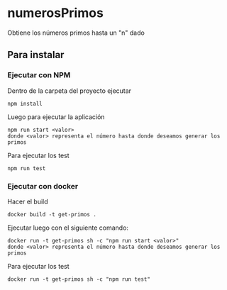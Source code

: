 # numerosPrimos
Obtiene los números primos hasta un "n" dado

## Para instalar

### Ejecutar con NPM
Dentro de la carpeta del proyecto ejecutar
```
npm install
```

Luego para ejecutar la aplicación
```
npm run start <valor>
donde <valor> representa el número hasta donde deseamos generar los primos
```

Para ejecutar los test
```
npm run test
```

### Ejecutar con docker
Hacer el build
```
docker build -t get-primos .
```

Ejecutar luego con el siguiente comando:
```
docker run -t get-primos sh -c "npm run start <valor>"
donde <valor> representa el número hasta donde deseamos generar los primos
```

Para ejecutar los test

```
docker run -t get-primos sh -c "npm run test"
```
